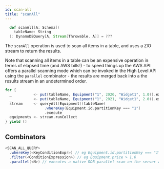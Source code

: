 ```yaml
---
id: scan-all
title: "scanAll"
---
```


```scala
  def scanAll[A: Schema](
    tableName: String
  ): DynamoDBQuery[A, Stream[Throwable, A]] = ???
```

The `scanAll` operation is used to scan all items in a table, and uses a ZIO stream to return the results.  

Note that scanning all items in a table can be an expensive operation in terms of elapsed time (and AWS bills!) - to speed things up the AWS API offers a parallel scanning mode which can be invoked in the High Level API using the `parallel` combinator - the results are merged back into a the results stream in an undetermined order.

```scala
for {
  _          <- put(tableName, Equipment("1", 2020, "Widget1", 1.0)).execute
  _          <- put(tableName, Equipment("1", 2021, "Widget1", 2.0)).execute
  stream     <- queryAll[Equipment](tableName)
                  .whereKey(Equipment.id.partitionKey === "1")
                  .execute
  equipments <- stream.runCollect
} yield ()
```

## Combinators

```scala
<SCAN_ALL_QUERY>
  .whereKey(<KeyConditionExpr>) // eg Equipment.id.partitionKey === "1" && Equipment.year.sortKey > 2020
  .filter(<ConditionExpression>) // eg Equipment.price > 1.0 
  .parallel(<N>) // executes a native DDB parallel scan on the server and merges the results back to the stream
```